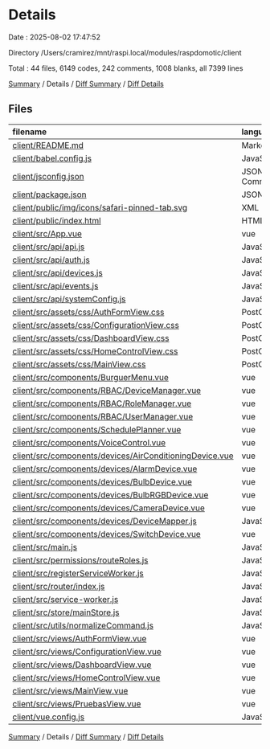 # Details

Date : 2025-08-02 17:47:52

Directory /Users/cramirez/mnt/raspi.local/modules/raspdomotic/client

Total : 44 files,  6149 codes, 242 comments, 1008 blanks, all 7399 lines

[Summary](results.md) / Details / [Diff Summary](diff.md) / [Diff Details](diff-details.md)

## Files
| filename | language | code | comment | blank | total |
| :--- | :--- | ---: | ---: | ---: | ---: |
| [client/README.md](/client/README.md) | Markdown | 19 | 0 | 6 | 25 |
| [client/babel.config.js](/client/babel.config.js) | JavaScript | 5 | 0 | 1 | 6 |
| [client/jsconfig.json](/client/jsconfig.json) | JSON with Comments | 19 | 0 | 1 | 20 |
| [client/package.json](/client/package.json) | JSON | 56 | 0 | 1 | 57 |
| [client/public/img/icons/safari-pinned-tab.svg](/client/public/img/icons/safari-pinned-tab.svg) | XML | 3 | 0 | 1 | 4 |
| [client/public/index.html](/client/public/index.html) | HTML | 22 | 1 | 1 | 24 |
| [client/src/App.vue](/client/src/App.vue) | vue | 34 | 0 | 4 | 38 |
| [client/src/api/api.js](/client/src/api/api.js) | JavaScript | 26 | 32 | 9 | 67 |
| [client/src/api/auth.js](/client/src/api/auth.js) | JavaScript | 138 | 10 | 22 | 170 |
| [client/src/api/devices.js](/client/src/api/devices.js) | JavaScript | 34 | 1 | 5 | 40 |
| [client/src/api/events.js](/client/src/api/events.js) | JavaScript | 13 | 2 | 2 | 17 |
| [client/src/api/systemConfig.js](/client/src/api/systemConfig.js) | JavaScript | 19 | 2 | 2 | 23 |
| [client/src/assets/css/AuthFormView.css](/client/src/assets/css/AuthFormView.css) | PostCSS | 115 | 7 | 17 | 139 |
| [client/src/assets/css/ConfigurationView.css](/client/src/assets/css/ConfigurationView.css) | PostCSS | 278 | 13 | 49 | 340 |
| [client/src/assets/css/DashboardView.css](/client/src/assets/css/DashboardView.css) | PostCSS | 146 | 14 | 23 | 183 |
| [client/src/assets/css/HomeControlView.css](/client/src/assets/css/HomeControlView.css) | PostCSS | 111 | 21 | 17 | 149 |
| [client/src/assets/css/MainView.css](/client/src/assets/css/MainView.css) | PostCSS | 97 | 7 | 14 | 118 |
| [client/src/components/BurguerMenu.vue](/client/src/components/BurguerMenu.vue) | vue | 113 | 2 | 15 | 130 |
| [client/src/components/RBAC/DeviceManager.vue](/client/src/components/RBAC/DeviceManager.vue) | vue | 389 | 2 | 58 | 449 |
| [client/src/components/RBAC/RoleManager.vue](/client/src/components/RBAC/RoleManager.vue) | vue | 292 | 2 | 52 | 346 |
| [client/src/components/RBAC/UserManager.vue](/client/src/components/RBAC/UserManager.vue) | vue | 612 | 4 | 101 | 717 |
| [client/src/components/SchedulePlanner.vue](/client/src/components/SchedulePlanner.vue) | vue | 148 | 0 | 20 | 168 |
| [client/src/components/VoiceControl.vue](/client/src/components/VoiceControl.vue) | vue | 301 | 4 | 49 | 354 |
| [client/src/components/devices/AirConditioningDevice.vue](/client/src/components/devices/AirConditioningDevice.vue) | vue | 378 | 5 | 58 | 441 |
| [client/src/components/devices/AlarmDevice.vue](/client/src/components/devices/AlarmDevice.vue) | vue | 170 | 2 | 24 | 196 |
| [client/src/components/devices/BulbDevice.vue](/client/src/components/devices/BulbDevice.vue) | vue | 308 | 3 | 57 | 368 |
| [client/src/components/devices/BulbRGBDevice.vue](/client/src/components/devices/BulbRGBDevice.vue) | vue | 434 | 6 | 78 | 518 |
| [client/src/components/devices/CameraDevice.vue](/client/src/components/devices/CameraDevice.vue) | vue | 132 | 0 | 19 | 151 |
| [client/src/components/devices/DeviceMapper.js](/client/src/components/devices/DeviceMapper.js) | JavaScript | 8 | 2 | 4 | 14 |
| [client/src/components/devices/SwitchDevice.vue](/client/src/components/devices/SwitchDevice.vue) | vue | 368 | 3 | 56 | 427 |
| [client/src/main.js](/client/src/main.js) | JavaScript | 34 | 8 | 11 | 53 |
| [client/src/permissions/routeRoles.js](/client/src/permissions/routeRoles.js) | JavaScript | 3 | 1 | 0 | 4 |
| [client/src/registerServiceWorker.js](/client/src/registerServiceWorker.js) | JavaScript | 33 | 6 | 4 | 43 |
| [client/src/router/index.js](/client/src/router/index.js) | JavaScript | 47 | 9 | 9 | 65 |
| [client/src/service-worker.js](/client/src/service-worker.js) | JavaScript | 20 | 0 | 5 | 25 |
| [client/src/store/mainStore.js](/client/src/store/mainStore.js) | JavaScript | 136 | 12 | 25 | 173 |
| [client/src/utils/normalizeCommand.js](/client/src/utils/normalizeCommand.js) | JavaScript | 33 | 10 | 10 | 53 |
| [client/src/views/AuthFormView.vue](/client/src/views/AuthFormView.vue) | vue | 134 | 8 | 24 | 166 |
| [client/src/views/ConfigurationView.vue](/client/src/views/ConfigurationView.vue) | vue | 292 | 7 | 57 | 356 |
| [client/src/views/DashboardView.vue](/client/src/views/DashboardView.vue) | vue | 243 | 7 | 40 | 290 |
| [client/src/views/HomeControlView.vue](/client/src/views/HomeControlView.vue) | vue | 179 | 2 | 30 | 211 |
| [client/src/views/MainView.vue](/client/src/views/MainView.vue) | vue | 93 | 3 | 15 | 111 |
| [client/src/views/PruebasView.vue](/client/src/views/PruebasView.vue) | vue | 71 | 0 | 8 | 79 |
| [client/vue.config.js](/client/vue.config.js) | JavaScript | 43 | 24 | 4 | 71 |

[Summary](results.md) / Details / [Diff Summary](diff.md) / [Diff Details](diff-details.md)